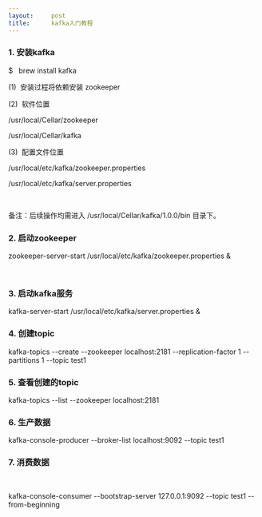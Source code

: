 ```yaml
---
layout:     post
title:      kafka入门教程
---
```

<div id="article_content" class="article_content clearfix csdn-tracking-statistics" data-pid="blog" data-mod="popu_307" data-dsm="post">
								            <link rel="stylesheet" href="https://csdnimg.cn/release/phoenix/template/css/ck_htmledit_views-f76675cdea.css">
						<div class="htmledit_views" id="content_views">
                <h3>1. 安装kafka</h3>

<p>$   brew install kafka</p>

<p>(1)  安装过程将依赖安装 zookeeper</p>

<p>(2)  软件位置</p>

<p>/usr/local/Cellar/zookeeper</p>

<p>/usr/local/Cellar/kafka</p>

<p>(3)  配置文件位置</p>

<p>/usr/local/etc/kafka/zookeeper.properties</p>

<p>/usr/local/etc/kafka/server.properties</p>

<p> </p>

<p>备注：后续操作均需进入 /usr/local/Cellar/kafka/1.0.0/bin 目录下。</p>

<h3><a name="t1"></a>2. 启动zookeeper</h3>

<p>zookeeper-server-start /usr/local/etc/kafka/zookeeper.properties &amp;</p>

<p> </p>

<h3><a name="t2"></a>3. 启动kafka服务</h3>

<p>kafka-server-start /usr/local/etc/kafka/server.properties &amp;</p>

<h3><a name="t3"></a>4. 创建topic</h3>

<p>kafka-topics --create --zookeeper localhost:2181 --replication-factor 1 --partitions 1 --topic test1</p>

<h3><a name="t4"></a>5. 查看创建的topic</h3>

<p>kafka-topics --list --zookeeper localhost:2181  </p>

<h3><a name="t5"></a>6. 生产数据</h3>

<p>kafka-console-producer --broker-list localhost:9092 --topic test1</p>

<h3><a name="t6"></a>7. 消费数据</h3>

<p> </p>

<p>kafka-console-consumer --bootstrap-server 127.0.0.1:9092 --topic test1 --from-beginning</p>            </div>
                </div>